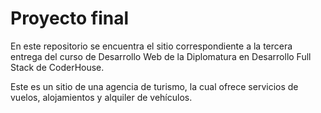 # Proyecto final
En este repositorio se encuentra el sitio correspondiente a la tercera entrega del curso de Desarrollo Web de la Diplomatura en Desarrollo Full Stack de CoderHouse.

Este es un sitio de una agencia de turismo, la cual ofrece servicios de vuelos, alojamientos y alquiler de vehículos.
